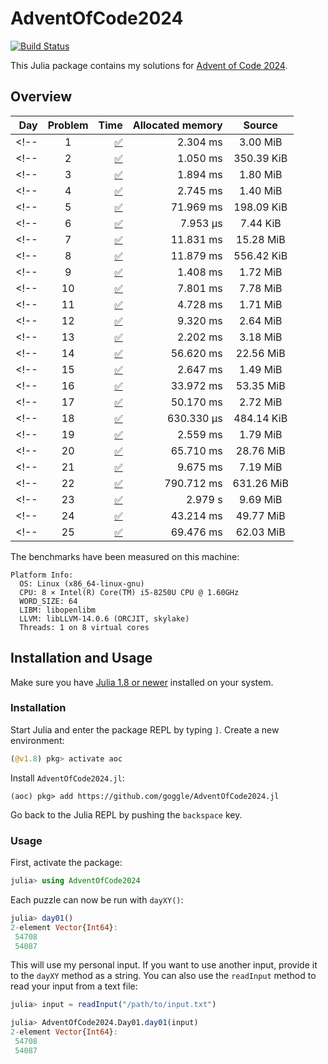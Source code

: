# AdventOfCode2024

[![Build Status](https://github.com/goggle/AdventOfCode2024.jl/actions/workflows/CI.yml/badge.svg?branch=main)](https://github.com/goggle/AdventOfCode2024.jl/actions/workflows/CI.yml?query=branch%3Amain)
<!-- [![CI](https://github.com/goggle/AdventOfCode2024.jl/workflows/CI/badge.svg)](https://github.com/goggle/AdventOfCode2024.jl/actions?query=workflow%3ACI+branch%3Amaster) -->
<!-- [![Code coverage](https://codecov.io/gh/goggle/AdventOfCode2024.jl/branch/master/graphs/badge.svg?branch=master)](https://codecov.io/github/goggle/AdventOfCode2024.jl?branch=master) -->

This Julia package contains my solutions for [Advent of Code 2024](https://adventofcode.com/2024/).

## Overview

| Day | Problem | Time | Allocated memory | Source |
|----:|:-------:|-----:|-----------------:|:------:|
<!-- | 1 | [:white_check_mark:](https://adventofcode.com/2024/day/1) | 2.304 ms | 3.00 MiB | [:white_check_mark:](https://github.com/goggle/AdventOfCode2024.jl/blob/master/src/day01.jl) | -->
<!-- | 2 | [:white_check_mark:](https://adventofcode.com/2024/day/2) | 1.050 ms | 350.39 KiB | [:white_check_mark:](https://github.com/goggle/AdventOfCode2024.jl/blob/master/src/day02.jl) | -->
<!-- | 3 | [:white_check_mark:](https://adventofcode.com/2024/day/3) | 1.894 ms | 1.80 MiB | [:white_check_mark:](https://github.com/goggle/AdventOfCode2024.jl/blob/master/src/day03.jl) | -->
<!-- | 4 | [:white_check_mark:](https://adventofcode.com/2024/day/4) | 2.745 ms | 1.40 MiB | [:white_check_mark:](https://github.com/goggle/AdventOfCode2024.jl/blob/master/src/day04.jl) | -->
<!-- | 5 | [:white_check_mark:](https://adventofcode.com/2024/day/5) | 71.969 ms | 198.09 KiB | [:white_check_mark:](https://github.com/goggle/AdventOfCode2024.jl/blob/master/src/day05.jl) | -->
<!-- | 6 | [:white_check_mark:](https://adventofcode.com/2024/day/6) | 7.953 μs | 7.44 KiB | [:white_check_mark:](https://github.com/goggle/AdventOfCode2024.jl/blob/master/src/day06.jl) | -->
<!-- | 7 | [:white_check_mark:](https://adventofcode.com/2024/day/7) | 11.831 ms | 15.28 MiB | [:white_check_mark:](https://github.com/goggle/AdventOfCode2024.jl/blob/master/src/day07.jl) | -->
<!-- | 8 | [:white_check_mark:](https://adventofcode.com/2024/day/8) | 11.879 ms | 556.42 KiB | [:white_check_mark:](https://github.com/goggle/AdventOfCode2024.jl/blob/master/src/day08.jl) | -->
<!-- | 9 | [:white_check_mark:](https://adventofcode.com/2024/day/9) | 1.408 ms | 1.72 MiB | [:white_check_mark:](https://github.com/goggle/AdventOfCode2024.jl/blob/master/src/day09.jl) | -->
<!-- | 10 | [:white_check_mark:](https://adventofcode.com/2024/day/10) | 7.801 ms | 7.78 MiB | [:white_check_mark:](https://github.com/goggle/AdventOfCode2024.jl/blob/master/src/day10.jl) | -->
<!-- | 11 | [:white_check_mark:](https://adventofcode.com/2024/day/11) | 4.728 ms | 1.71 MiB | [:white_check_mark:](https://github.com/goggle/AdventOfCode2024.jl/blob/master/src/day11.jl) | -->
<!-- | 12 | [:white_check_mark:](https://adventofcode.com/2024/day/12) | 9.320 ms | 2.64 MiB | [:white_check_mark:](https://github.com/goggle/AdventOfCode2024.jl/blob/master/src/day12.jl) | -->
<!-- | 13 | [:white_check_mark:](https://adventofcode.com/2024/day/13) | 2.202 ms | 3.18 MiB | [:white_check_mark:](https://github.com/goggle/AdventOfCode2024.jl/blob/master/src/day13.jl) | -->
<!-- | 14 | [:white_check_mark:](https://adventofcode.com/2024/day/14) | 56.620 ms | 22.56 MiB | [:white_check_mark:](https://github.com/goggle/AdventOfCode2024.jl/blob/master/src/day14.jl) | -->
<!-- | 15 | [:white_check_mark:](https://adventofcode.com/2024/day/15) | 2.647 ms | 1.49 MiB | [:white_check_mark:](https://github.com/goggle/AdventOfCode2024.jl/blob/master/src/day15.jl) | -->
<!-- | 16 | [:white_check_mark:](https://adventofcode.com/2024/day/16) | 33.972 ms | 53.35 MiB | [:white_check_mark:](https://github.com/goggle/AdventOfCode2024.jl/blob/master/src/day16.jl) | -->
<!-- | 17 | [:white_check_mark:](https://adventofcode.com/2024/day/17) | 50.170 ms | 2.72 MiB | [:white_check_mark:](https://github.com/goggle/AdventOfCode2024.jl/blob/master/src/day17.jl) | -->
<!-- | 18 | [:white_check_mark:](https://adventofcode.com/2024/day/18) | 630.330 μs | 484.14 KiB | [:white_check_mark:](https://github.com/goggle/AdventOfCode2024.jl/blob/master/src/day18.jl) | -->
<!-- | 19 | [:white_check_mark:](https://adventofcode.com/2024/day/19) | 2.559 ms | 1.79 MiB | [:white_check_mark:](https://github.com/goggle/AdventOfCode2024.jl/blob/master/src/day19.jl) | -->
<!-- | 20 | [:white_check_mark:](https://adventofcode.com/2024/day/20) | 65.710 ms | 28.76 MiB | [:white_check_mark:](https://github.com/goggle/AdventOfCode2024.jl/blob/master/src/day20.jl) | -->
<!-- | 21 | [:white_check_mark:](https://adventofcode.com/2024/day/21) | 9.675 ms | 7.19 MiB | [:white_check_mark:](https://github.com/goggle/AdventOfCode2024.jl/blob/master/src/day21.jl) | -->
<!-- | 22 | [:white_check_mark:](https://adventofcode.com/2024/day/22) | 790.712 ms | 631.26 MiB | [:white_check_mark:](https://github.com/goggle/AdventOfCode2024.jl/blob/master/src/day22.jl) | -->
<!-- | 23 | [:white_check_mark:](https://adventofcode.com/2024/day/23) | 2.979 s | 9.69 MiB | [:white_check_mark:](https://github.com/goggle/AdventOfCode2024.jl/blob/master/src/day23.jl) | -->
<!-- | 24 | [:white_check_mark:](https://adventofcode.com/2024/day/24) | 43.214 ms | 49.77 MiB | [:white_check_mark:](https://github.com/goggle/AdventOfCode2024.jl/blob/master/src/day24.jl) | -->
<!-- | 25 | [:white_check_mark:](https://adventofcode.com/2024/day/25) | 69.476 ms | 62.03 MiB | [:white_check_mark:](https://github.com/goggle/AdventOfCode2024.jl/blob/master/src/day25.jl) | -->


The benchmarks have been measured on this machine:
```
Platform Info:
  OS: Linux (x86_64-linux-gnu)
  CPU: 8 × Intel(R) Core(TM) i5-8250U CPU @ 1.60GHz
  WORD_SIZE: 64
  LIBM: libopenlibm
  LLVM: libLLVM-14.0.6 (ORCJIT, skylake)
  Threads: 1 on 8 virtual cores
```


## Installation and Usage

Make sure you have [Julia 1.8 or newer](https://julialang.org/downloads/)
installed on your system.


### Installation

Start Julia and enter the package REPL by typing `]`. Create a new
environment:
```julia
(@v1.8) pkg> activate aoc
```

Install `AdventOfCode2024.jl`:
```
(aoc) pkg> add https://github.com/goggle/AdventOfCode2024.jl
```

Go back to the Julia REPL by pushing the `backspace` key.


### Usage

First, activate the package:
```julia
julia> using AdventOfCode2024
```

Each puzzle can now be run with `dayXY()`:
```julia
julia> day01()
2-element Vector{Int64}:
 54708
 54087
```

This will use my personal input. If you want to use another input, provide it
to the `dayXY` method as a string. You can also use the `readInput` method
to read your input from a text file:
```julia
julia> input = readInput("/path/to/input.txt")

julia> AdventOfCode2024.Day01.day01(input)
2-element Vector{Int64}:
 54708
 54087
```